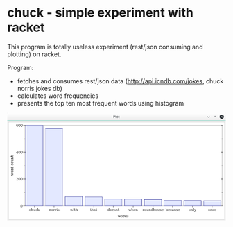 # chuck - simple experiment with racket

This program is totally useless experiment (rest/json consuming and plotting) on racket. 

Program:
- fetches and consumes rest/json data (http://api.icndb.com/jokes, chuck norris jokes db)
- calculates word frequencies
- presents the top ten most frequent words using histogram

![Result](screenshot.png)
